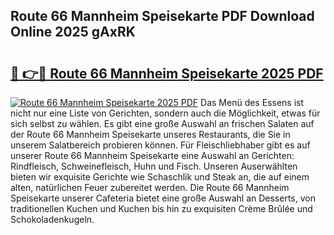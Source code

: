 ## Route 66 Mannheim Speisekarte PDF Download Online 2025 gAxRK

# <h2><a href="http://gc5s5v6.nevu.top/?p=Route+66+Mannheim+Speisekarte">🔗 👉🔴 Route 66 Mannheim Speisekarte 2025 PDF</a></h2>

[![Route 66 Mannheim Speisekarte 2025 PDF](https://i.imgur.com/dBaPXMq.png)](http://gc5s5v6.nevu.top/?p=Route+66+Mannheim+Speisekarte)
Das Menü des Essens ist nicht nur eine Liste von Gerichten, sondern auch die Möglichkeit, etwas für sich selbst zu wählen. Es gibt eine große Auswahl an frischen Salaten auf der Route 66 Mannheim Speisekarte unseres Restaurants, die Sie in unserem Salatbereich probieren können. Für Fleischliebhaber gibt es auf unserer Route 66 Mannheim Speisekarte eine Auswahl an Gerichten: Rindfleisch, Schweinefleisch, Huhn und Fisch. Unseren Auserwählten bieten wir exquisite Gerichte wie Schaschlik und Steak an, die auf einem alten, natürlichen Feuer zubereitet werden. Die Route 66 Mannheim Speisekarte unserer Cafeteria bietet eine große Auswahl an Desserts, von traditionellen Kuchen und Kuchen bis hin zu exquisiten Crème Brûlée und Schokoladenkugeln.
